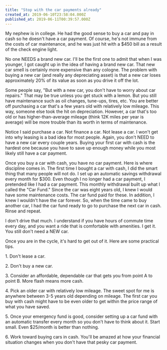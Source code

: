 ```yaml
---
title: "Stop with the car payments already"
created_at: 2019-06-10T23:58:04.000Z
published_at: 2019-06-11T00:39:57.000Z
---
```

My nephew is in college. He had the good sense to buy a car and pay in cash so he doesn't have a car payment. Of course, he's not immune from the costs of car maintenance, and he was just hit with a $450 bill as a result of the check engine light.

No one NEEDS a brand new car. I'll be the first one to admit that when I was younger, I got caught up in the idea of having a brand new car. That new car smell is certainly more expensive than any cologne. The problem with buying a new car (and really any depreciating asset) is that a new car loses approximately 20% of its value as soon as you drive it off the lot. 

Some people say, "But with a new car, you don't have to worry about car repairs." That may be true unless you get stuck with a lemon. But you still have maintenance such as oil changes, tune-ups, tires, etc. You are better off purchasing a car that's a few years old with relatively low mileage. This way, someone else took the hit on depreciation. However, a car that's too old or has higher-than-average mileage (think 12K miles per year is average) will be more trouble than its worth in terms of maintenance.

Notice I said purchase a car. Not finance a car. Not lease a car. I won't get into why leasing is a bad idea for most people. Again, you don't NEED to have a new car every couple years. Buying your first car with cash is the hardest one because you have to save up enough money while you most likely still have a car payment.

Once you buy a car with cash, you have no car payment. Here is where discipline comes in. The first time I bought a car with cash, I did the smart thing that many people will not do. I set up an automatic savings withdrawal every month for $300. Even though I no longer had a car payment, I pretended like I had a car payment. This monthly withdrawal built up what I called the "Car Fund." Since the car was eight years old, I knew I would have some maintenance costs. The car fund paid for these. In addition, I knew I wouldn't have the car forever. So, when the time came to buy another car, I had the car fund ready to go to purchase the next car in cash. Rinse and repeat.

I don't drive that much. I understand if you have hours of commute time every day, and you want a ride that is comfortable with amenities. I get it. You still don't need a NEW car.

Once you are in the cycle, it's hard to get out of it. Here are some practical tips.

1\. Don't lease a car.

2\. Don't buy a new car.

3\. Consider an affordable, dependable car that gets you from point A to point B. More flash means more cash.

4\. Pick an older car with relatively low mileage. The sweet spot for me is anywhere between 3-5 years old depending on mileage. The first car you buy with cash might have to be even older to get within the price range of what you have saved.

5\. Once your emergency fund is good, consider setting up a car fund with an automatic transfer every month so you don't have to think about it. Start small. Even $25/month is better than nothing. 

6\. Work toward buying cars in cash. You'll be amazed at how your financial situation changes when you don't have that pesky car payment.
